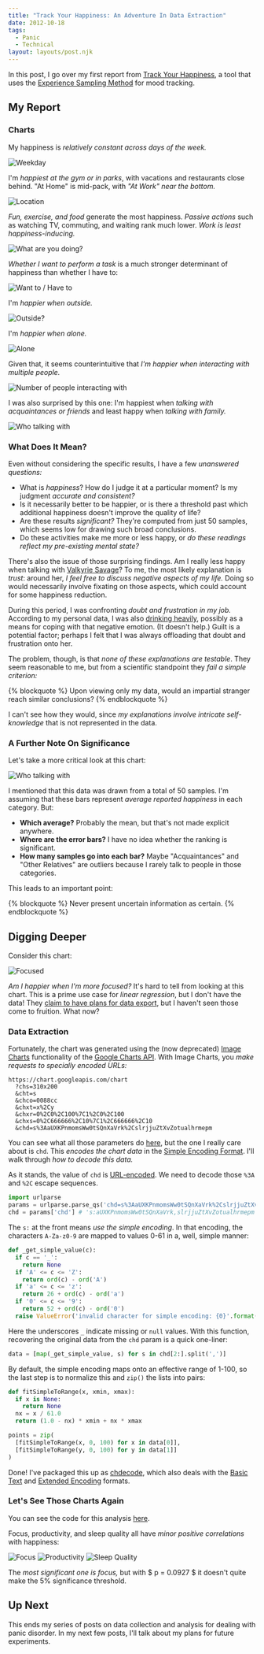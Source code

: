 ```yaml
---
title: "Track Your Happiness: An Adventure In Data Extraction"
date: 2012-10-18
tags:
  - Panic
  - Technical
layout: layouts/post.njk
---
```


In this post, I go over my first report from
[Track Your Happiness](https://www.trackyourhappiness.org/), a tool that uses
the [Experience Sampling Method](https://www.trackyourhappiness.org/) for mood
tracking.

<!-- more -->

## My Report

### Charts

My happiness is *relatively constant across days of the week.*

<img src="https://chart.googleapis.com/chart?chs=310x200&cht=bvg&chco=0088cc&chxt=x%2Cy&chxl=0%3A%7CSun%7CMon%7CTue%7CWed%7CThu%7CFri%7CSat&chxr=1%2C0%2C100&chxs=0%2C666666%2C10%7C1%2C666666%2C10&chd=s%3Aolpkmkp&chbh=30" alt="Weekday" />

I'm *happiest at the gym or in parks*, with vacations and restaurants close
behind. "At Home" is mid-pack, with *"At Work" near the bottom.*

<img src="https://chart.googleapis.com/chart?chs=310x338&cht=bhg&chco=0088cc&chxt=y%2Cx&chxl=0%3A%7CBus+Stoo%7CPlane%7CAt+Work%7CIn+A+Car%7CDentist%7CAt+Home%7CAirport%7CRestaurant%7CVacation%7CPark%7CGym&chxr=1%2C0%2C100&chxs=0%2C666666%2C10%7C1%2C666666%2C10&chd=s%3Auusroonliee&chbh=20" alt="Location" />

*Fun, exercise, and food* generate the most happiness. *Passive actions* such as
watching TV, commuting, and waiting rank much lower. *Work is least
happiness-inducing.*

<img src="https://chart.googleapis.com/chart?chs=310x422&cht=bhg&chco=0088cc&chxt=y%2Cx&chxl=0%3A%7CWorking%7CCommuting%2C+Traveling%7CWaiting%7CWatching+Television%7CReading%7CHome+Computer%7CGrooming%2C+Self+Care%7CShopping%2C+Errands%7CRelaxing%2C+Nothing+Special%7CTalking%2C+Conversation%7CEating%7CPlaying%7CPreparing+Food%7CExercising&chxr=1%2C0%2C100&chxs=0%2C666666%2C10%7C1%2C666666%2C10&chd=s%3Autrrrqpnnnmlkj&chbh=20" alt="What are you doing?" />

*Whether I want to perform a task* is a much stronger determinant of happiness
than whether I have to:

<img src="https://chart.googleapis.com/chart?chs=310x200&cht=bvg&chco=0088cc&chxt=x%2Cx%2Cy&chxl=0%3A%7CDon%27t+want+to%7CWant+to%7CWant+to%7CDon%27t+want+to%7C1%3A%7CHave+to%7CHave+to%7CDon%27t+have+to%7CDon%27t+have+to&chxr=2%2C0%2C100&chxs=0%2C666666%2C10%7C1%2C666666%2C10%7C2%2C666666%2C10&chd=s%3Agope&chbh=51" alt="Want to / Have to" />

I'm *happier when outside.*

<img src="https://chart.googleapis.com/chart?chs=310x126&cht=bhg&chco=0088cc&chxt=y%2Cx&chxl=0%3A%7CNo%7CYes&chxr=1%2C0%2C100&chxs=0%2C666666%2C10%7C1%2C666666%2C10&chd=s%3Apj&chbh=40" alt="Outside?" />

I'm *happier when alone.*

<img src="https://chart.googleapis.com/chart?chs=310x126&cht=bhg&chco=0088cc&chxt=y%2Cx&chxl=0%3A%7CNo%7CYes&chxr=1%2C0%2C100&chxs=0%2C666666%2C10%7C1%2C666666%2C10&chd=s%3Apl&chbh=40" alt="Alone" />

Given that, it seems counterintuitive that *I'm happier when interacting with
multiple people.*

<img src="https://chart.googleapis.com/chart?chs=310x132&cht=bhg&chco=0088cc&chxt=y%2Cx&chxl=0%3A%7CThree+Or+More%7CTwo%7COne&chxr=1%2C0%2C100&chxs=0%2C666666%2C10%7C1%2C666666%2C10&chd=s%3Aorq&chbh=26" alt="Number of people interacting with" />

I was also surprised by this one: I'm happiest when *talking with acquaintances
or friends* and least happy when *talking with family.*

<img src="https://chart.googleapis.com/chart?chs=310x198&cht=bhg&chco=0088cc&chxt=y%2Cx&chxl=0%3A%7COther+Relatives%7CSpouse%2FPartner%2FSignificant+Other%7CStrangers%7CCo+Workers%7CFriends%7CAcquaintances&chxr=1%2C0%2C100&chxs=0%2C666666%2C10%7C1%2C666666%2C10&chd=s%3Autsrpo&chbh=20" alt="Who talking with" />

### What Does It Mean?

Even without considering the specific results, I have a few *unanswered
questions:*

- What is *happiness*? How do I judge it at a particular moment? Is my
  judgment *accurate and consistent?*
- Is it necessarily better to be happier, or is there a
  threshold past which additional happiness doesn't improve the quality of life?
- Are these results *significant?* They're computed from just 50 samples, which
  seems low for drawing such broad conclusions.
- Do these activities make me more or less happy, or *do these readings reflect
  my pre-existing mental state?*

There's also the issue of those surprising findings. Am I really less happy
when talking with [Valkyrie Savage](http://www.eecs.berkeley.edu/~valkyrie/)? To me, the most likely
explanation is *trust*: around her, *I feel free to discuss negative aspects
of my life.* Doing so would necessarily involve fixating on those aspects,
which could account for some happiness reduction.

During this period, I was confronting *doubt and frustration in
my job.* According to my personal data, I was also [drinking heavily](/blog/2012/10/08/self-tracking-for-panic-a-deeper-look/),
possibly as a means for coping with that negative emotion. (It doesn't help.)
Guilt is a potential factor; perhaps I felt
that I was always offloading that doubt and frustration onto her.

The problem, though, is that *none of these explanations are testable*. They seem
reasonable to me, but from a scientific standpoint they *fail a simple criterion:*

{% blockquote %}
Upon viewing only my data, would an impartial stranger reach similar conclusions?
{% endblockquote %}

I can't see how they would, since *my explanations involve
intricate self-knowledge* that is not represented in the data.

### A Further Note On Significance

Let's take a more critical look at this chart:

<img src="https://chart.googleapis.com/chart?chs=310x198&cht=bhg&chco=0088cc&chxt=y%2Cx&chxl=0%3A%7COther+Relatives%7CSpouse%2FPartner%2FSignificant+Other%7CStrangers%7CCo+Workers%7CFriends%7CAcquaintances&chxr=1%2C0%2C100&chxs=0%2C666666%2C10%7C1%2C666666%2C10&chd=s%3Autsrpo&chbh=20" alt="Who talking with" />

I mentioned that this data was drawn from a total of 50 samples. I'm assuming
that these bars represent *average reported happiness* in each category. But:

- **Which average?** Probably the mean, but that's not made explicit
  anywhere.
- **Where are the error bars?** I have no idea whether the ranking is significant.
- **How many samples go into each bar?** Maybe "Acquaintances" and
  "Other Relatives" are outliers because I rarely talk to people in those
  categories.

This leads to an important point:

{% blockquote %}
Never present uncertain information as certain.
{% endblockquote %}

## Digging Deeper

Consider this chart:

<img src="https://chart.googleapis.com/chart?chs=310x200&cht=s&chco=0088cc&chxt=x%2Cy&chxr=0%2C0%2C100%7C1%2C0%2C100&chxs=0%2C666666%2C10%7C1%2C666666%2C10&chd=s%3AaUXKPnmomsWw0tSQnXaVrk%2CslrjjuZtXvZotualhrmepm" alt="Focused" />

*Am I happier when I'm more focused?* It's hard to tell from looking at this
chart. This is a prime use case for *linear regression*, but I don't have the
data! They [claim to have plans for data export](http://support.trackyourhappiness.org/customer/portal/questions/302357-combine-categories-), but I haven't seen those
come to fruition. What now?

### Data Extraction

Fortunately, the chart was generated using the
(now deprecated) [Image Charts](https://developers.google.com/chart/image/) functionality of the
[Google Charts API](https://developers.google.com/chart/). With Image Charts, you *make requests to specially
encoded URLs:*

```
https://chart.googleapis.com/chart
  ?chs=310x200
  &cht=s
  &chco=0088cc
  &chxt=x%2Cy
  &chxr=0%2C0%2C100%7C1%2C0%2C100
  &chxs=0%2C666666%2C10%7C1%2C666666%2C10
  &chd=s%3AaUXKPnmomsWw0tSQnXaVrk%2CslrjjuZtXvZotualhrmepm
```

You can see what all those parameters do [here](https://developers.google.com/chart/image/docs/chart_params),
but the one I really care about is `chd`. This *encodes the chart data*
in the [Simple Encoding Format](https://developers.google.com/chart/image/docs/data_formats#simple). I'll walk through *how to decode
this data.*

As it stands, the value of `chd` is [URL-encoded](http://tools.ietf.org/html/rfc3986#section-2.1).
We need to decode those `%3A` and `%2C` escape sequences.

```py
import urlparse
params = urlparse.parse_qs('chd=s%3AaUXKPnmomsWw0tSQnXaVrk%2CslrjjuZtXvZotualhrmepm')
chd = params['chd'] # 's:aUXKPnmomsWw0tSQnXaVrk,slrjjuZtXvZotualhrmepm'
```

The `s:` at the front means *use the simple encoding*. In that encoding, the
characters `A-Za-z0-9` are mapped to values 0-61 in a, well, simple manner:

```py
def _get_simple_value(c):
  if c == '_':
    return None
  if 'A' <= c <= 'Z':
    return ord(c) - ord('A')
  if 'a' <= c <= 'z':
    return 26 + ord(c) - ord('a')
  if '0' <= c <= '9':
    return 52 + ord(c) - ord('0')
  raise ValueError('invalid character for simple encoding: {0}'.format(c))
```

Here the underscores `_` indicate missing or `null` values. With this function,
recovering the original data from the `chd` param is a quick one-liner:

```py
data = [map(_get_simple_value, s) for s in chd[2:].split(',')]
```

By default, the simple encoding maps onto an effective range of 1-100, so the
last step is to normalize this and `zip()` the lists into pairs:

```py
def fitSimpleToRange(x, xmin, xmax):
  if x is None:
    return None
  nx = x / 61.0
  return (1.0 - nx) * xmin + nx * xmax

points = zip(
  [fitSimpleToRange(x, 0, 100) for x in data[0]],
  [fitSimpleToRange(y, 0, 100) for y in data[1]]
)
```

Done! I've packaged this up as [chdecode](https://github.com/candu/quantified-savagery-files/blob/master/lib/py/chdecode.py),
which also deals with the
[Basic Text](https://developers.google.com/chart/image/docs/data_formats#text) and [Extended Encoding](https://developers.google.com/chart/image/docs/data_formats#extended) formats.

### Let's See Those Charts Again

You can see the code for this analysis [here](https://github.com/candu/quantified-savagery-files/blob/master/Panic/track-your-happiness/linregress.py).

Focus, productivity, and sleep quality all have *minor positive correlations*
with happiness:

<img src="https://lh4.googleusercontent.com/-DG51p79XNtk/UIGcRjGMLQI/AAAAAAAAAG4/mk1xaar0yJM/s640/happiness-focus.jpg" alt="Focus" />
<img src="https://lh6.googleusercontent.com/-85nu0a-MBJw/UIGcRyutW9I/AAAAAAAAAG8/psRbjq12PLw/s640/happiness-productivity.jpg" alt="Productivity" />
<img src="https://lh3.googleusercontent.com/-bjcS4-21xIw/UIGcSLK9mCI/AAAAAAAAAHA/EVJ1qonZvks/s640/happiness-sleep-quality.jpg" alt="Sleep Quality" />

The *most significant one is focus,* but with $ p = 0.0927 $ it doesn't quite
make the 5% significance threshold.

## Up Next

This ends my series of posts on data collection and analysis for dealing
with panic disorder. In my next few posts, I'll talk about my plans for future
experiments.
